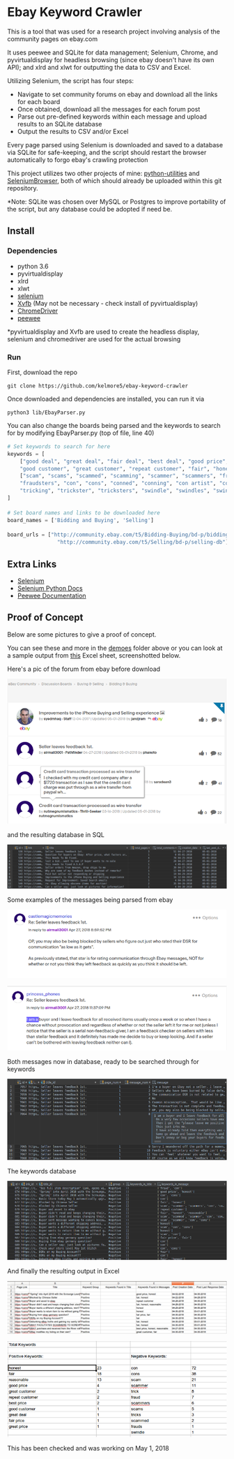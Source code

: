 # Ebay Keyword Crawler

This is a tool that was used for a research project involving analysis of the community pages
on ebay.com

It uses peewee and SQLite for data management; Selenium, Chrome, and pyvirtualdisplay for headless browsing
(since ebay doesn't have its own API); and xlrd and xlwt for outputting the data to CSV and Excel.

Utilizing Selenium, the script has four steps: 

- Navigate to set community forums on ebay and download all the links for each board
- Once obtained, download all the messages for each forum post
- Parse out pre-defined keywords within each message and upload results to an SQLite database
- Output the results to CSV and/or Excel

Every page parsed using Selenium is downloaded and saved to a database via SQLite for safe-keeping,
and the script should restart the browser automatically to forgo ebay's crawling protection

This project utilizes two other projects of mine: [python-utilities](https://github.com/kelmore5/python-utilities) and [SeleniumBrowser](https://github.com/kelmore5/SeleniumBrowser), both of which
should already be uploaded within this git repository.

*Note: SQLite was chosen over MySQL or Postgres to improve portability of the script, but any database could be 
adopted if need be.

## Install

### Dependencies

- python 3.6
- pyvirtualdisplay
- xlrd
- xlwt
- [selenium](http://selenium-python.readthedocs.io/installation.html)
- [Xvfb](https://www.x.org/archive/X11R7.6/doc/man/man1/Xvfb.1.xhtml) (May not be necessary - check install of pyvirtualdisplay)
- [ChromeDriver](https://sites.google.com/a/chromium.org/chromedriver/)
- [peewee](https://github.com/coleifer/peewee)

*pyvirtualdisplay and Xvfb are used to create the headless display, selenium and chromedriver are used for the actual browsing

### Run

First, download the repo

    git clone https://github.com/kelmore5/ebay-keyword-crawler
    
Once downloaded and dependencies are installed, you can run it via

    python3 lib/EbayParser.py
    
You can also change the boards being parsed and the keywords to search for by modifying EbayParser.py (top of file, line 40)

```python
# Set keywords to search for here
keywords = [
    ["good deal", "great deal", "fair deal", "best deal", "good price", "great price", "fair price", "best price",
    "good customer", "great customer", "repeat customer", "fair", "honest", "reasonable"],
    ["scam", "scams", "scammed", "scamming", "scammer", "scammers", "fraud", "frauds", "defrauded", "fraudster",
    "fraudsters", "con", "cons", "conned", "conning", "con artist", "con artists", "trick", "tricks", "tricked",
    "tricking", "trickster", "tricksters", "swindle", "swindles", "swindled", "swindler", "swindlers"]
]
    
# Set board names and links to be downloaded here
board_names = ['Bidding and Buying', 'Selling']
    
board_urls = ["http://community.ebay.com/t5/Bidding-Buying/bd-p/bidding-buying-db",
                "http://community.ebay.com/t5/Selling/bd-p/selling-db"]
```

## Extra Links

- [Selenium](https://www.seleniumhq.org/)
- [Selenium Python Docs](http://selenium-python.readthedocs.io/)
- [Peewee Documentation](http://docs.peewee-orm.com/en/latest/)

## Proof of Concept

Below are some pictures to give a proof of concept.

You can see these and more in the [demoes](https://github.com/kelmore5/ebay-keyword-crawler/tree/master/demoes) folder above
or you can look at a sample output from [this](https://github.com/kelmore5/ebay-keyword-crawler/raw/master/demoes/output_demo.xlsx) Excel sheet, screenshotted below.



Here's a pic of the forum from ebay before download

![Ebay Bidding and Buying Forum](/demoes/ebay_bidding_and_buying.png "Ebay Bidding and Buying Forum")

and the resulting database in SQL

![Posts SQL Database](/demoes/posts_database.png "Posts SQL Database")

Some examples of the messages being parsed from ebay 

![Ebay Messages Example 1](/demoes/ebay_messages_1.png "Ebay Messages Example")

![Ebay Messages Example 2](/demoes/ebay_messages_2.png "Ebay Messages Example 2")

Both messages now in database, ready to be searched through for keywords

![Messages SQL Database](/demoes/messages_database.png "Messages SQL Database")

The keywords database

![Keywords SQL Database](/demoes/keywords_database.png "Keyboards SQL Database")

And finally the resulting output in Excel

![Excel Output - Main](/demoes/excel_output_main.png "Excel Output - Main")

![Excel Output - Simple Stats](/demoes/excel_output_keywords.png "Excel Output - Simple Stats")

This has been checked and was working on May 1, 2018

